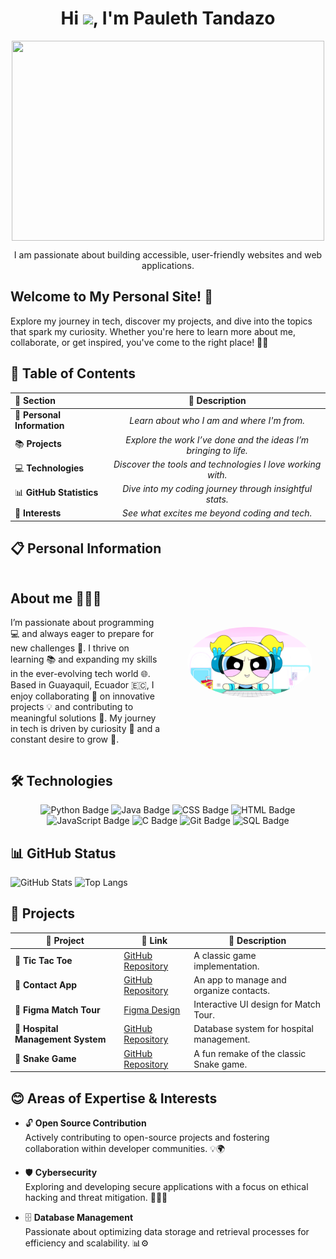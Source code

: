 <h1 align="center">Hi <img src="https://raw.githubusercontent.com/MartinHeinz/MartinHeinz/master/wave.gif" width="30px">, I'm Pauleth Tandazo</h1> 

<p align="center">
  <a href="#">
<img align="center" width="500px" height="320px" src="https://user-images.githubusercontent.com/74038190/212748842-9fcbad5b-6173-4175-8a61-521f3dbb7514.gif" />
  </a>
</p>

<p align="center">I am passionate about building accessible, user-friendly websites and web applications.</p>

## Welcome to My Personal Site! 🌟

Explore my journey in tech, discover my projects, and dive into the topics that spark my curiosity. Whether you're here to learn more about me, collaborate, or get inspired, you've come to the right place! 🚀💡

## 📌 Table of Contents  

| 🔖 Section                | 📝 Description                                                                     |
|:--------------------------|:----------------------------------------------------------------------------------:|
| 🧑 **Personal Information** | *Learn about who I am and where I'm from.*                                        |
| 📚 **Projects**           | *Explore the work I’ve done and the ideas I’m bringing to life.*                  |
| 💻 **Technologies**       | *Discover the tools and technologies I love working with.*                        |
| 📊 **GitHub Statistics**  | *Dive into my coding journey through insightful stats.*                           |
| 💙 **Interests**          | *See what excites me beyond coding and tech.*                                     |



## 📋 Personal Information
<div style="display: grid; grid-template-columns: 1fr 1fr; align-items: center; gap: 20px;">
  
  <!-- Texto -->
  <div>
    <h2>About me 👩‍💻✨</h2>
    <p>
      I’m passionate about programming 💻 and always eager to prepare for new challenges 🚀.  
      I thrive on learning 📚 and expanding my skills in the ever-evolving tech world 🌐.  
      Based in Guayaquil, Ecuador 🇪🇨, I enjoy collaborating 🤝 on innovative projects 💡  
      and contributing to meaningful solutions 🌟.  
      My journey in tech is driven by curiosity 🧐 and a constant desire to grow 🌱.  
    </p>
  </div>
  
  <!-- Imagen -->
  <div style="text-align: center;">
    <img src="Lindinha_programadora.gif" alt="Pauleth's photo" width="200" style="border-radius: 50%;">
  </div>
  
</div>

## 🛠️ Technologies

<div align="center">
    <img src="https://img.shields.io/badge/-Python-3776AB?style=flat-square&logo=python&logoColor=white" alt="Python Badge">
    <img src="https://img.shields.io/badge/-Java-007396?style=flat-square&logo=java&logoColor=white" alt="Java Badge">
    <img src="https://img.shields.io/badge/-CSS-1572B6?style=flat-square&logo=css3&logoColor=white" alt="CSS Badge">
    <img src="https://img.shields.io/badge/-HTML-E34F26?style=flat-square&logo=html5&logoColor=white" alt="HTML Badge">
    <img src="https://img.shields.io/badge/-JavaScript-F7DF1E?style=flat-square&logo=javascript&logoColor=black" alt="JavaScript Badge">
    <img src="https://img.shields.io/badge/-C-A8B9CC?style=flat-square&logo=c&logoColor=white" alt="C Badge">
    <img src="https://img.shields.io/badge/-Git-F05032?style=flat-square&logo=git&logoColor=white" alt="Git Badge">
    <img src="https://img.shields.io/badge/-SQL-4479A1?style=flat-square&logo=postgresql&logoColor=white" alt="SQL Badge">
</div>

## 📊 GitHub Status  

![GitHub Stats](https://github-readme-stats.vercel.app/api?username=paulethTandazo&theme=white&hide_border=false&include_all_commits=true&count_private=true)
![Top Langs](https://github-readme-stats.vercel.app/api/top-langs/?username=paulethTandazo&theme=white&hide_border=false&include_all_commits=false&count_private=false&layout=compact) 

## 🌟 Projects

| 🚀 **Project**                            | 🔗 **Link**                                                                                                   | 📄 **Description**                       |
|-------------------------------------------|---------------------------------------------------------------------------------------------------------------|-------------------------------------------|
| 🎲 **Tic Tac Toe**                        | [GitHub Repository](https://github.com/MichaelJimenezC/proyecto2.git)                                         | A classic game implementation.            |
| 📱 **Contact App**                        | [GitHub Repository](https://github.com/MichaelJimenezC/estructuras.git)                                       | An app to manage and organize contacts.   |
| 🎨 **Figma Match Tour**                   | [Figma Design](https://www.figma.com/file/5PEj8l68ZFUGuCGjyx1U1v/MatchTour?type=design&node-id=1354%3A2&mdee) | Interactive UI design for Match Tour.    |
| 🏥 **Hospital Management System**         | [GitHub Repository](https://github.com/paulethTandazo/Bases_Hospital_G3.git)                                  | Database system for hospital management. |
| 🐍 **Snake Game**                         | [GitHub Repository](https://github.com/paulethTandazo/Snake_Kokoa.git)                                        | A fun remake of the classic Snake game.   |

## 😊 Areas of Expertise & Interests  

- 🔓 **Open Source Contribution**  
  Actively contributing to open-source projects and fostering collaboration within developer communities. 💡🌍  

- 🛡️ **Cybersecurity**  
  Exploring and developing secure applications with a focus on ethical hacking and threat mitigation. 🕵️‍♂️🔐  

- 🗄️ **Database Management**  
  Passionate about optimizing data storage and retrieval processes for efficiency and scalability. 📊⚙️  


